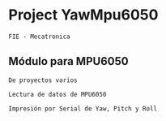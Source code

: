 
#   Project YawMpu6050

    FIE - Mecatronica

##  Módulo para MPU6050

    De proyectos varios

    Lectura de datos de MPU6050

    Impresión por Serial de Yaw, Pitch y Roll
